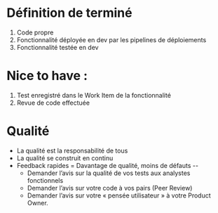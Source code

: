 
# Définition de terminé

1.	Code propre
2.	Fonctionnalité déployée en dev par les pipelines de déploiements
3.	Fonctionnalité testée en dev

# Nice to have :
1.	Test enregistré dans le Work Item de la fonctionnalité
2.	Revue de code effectuée

# Qualité
- La qualité est la responsabilité de tous
- La qualité se construit en continu
- Feedback rapides = Davantage de qualité, moins de défauts --
    - Demander l’avis sur la qualité de vos tests aux analystes fonctionnels 
    - Demander l’avis sur votre code à vos pairs (Peer Review) 
    - Demander l’avis sur votre « pensée utilisateur » à votre Product Owner.
